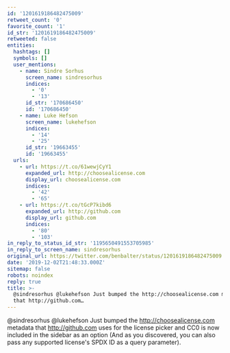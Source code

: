 ```yaml
---
id: '1201619186482475009'
retweet_count: '0'
favorite_count: '1'
id_str: '1201619186482475009'
retweeted: false
entities:
  hashtags: []
  symbols: []
  user_mentions:
    - name: Sindre Sorhus
      screen_name: sindresorhus
      indices:
        - '0'
        - '13'
      id_str: '170686450'
      id: '170686450'
    - name: Luke Hefson
      screen_name: lukehefson
      indices:
        - '14'
        - '25'
      id_str: '19663455'
      id: '19663455'
  urls:
    - url: https://t.co/61wewjCyY1
      expanded_url: http://choosealicense.com
      display_url: choosealicense.com
      indices:
        - '42'
        - '65'
    - url: https://t.co/tGcP7kibd6
      expanded_url: http://github.com
      display_url: github.com
      indices:
        - '80'
        - '103'
in_reply_to_status_id_str: '1195650491553705985'
in_reply_to_screen_name: sindresorhus
original_url: https://twitter.com/benbalter/status/1201619186482475009
date: '2019-12-02T21:48:33.000Z'
sitemap: false
robots: noindex
reply: true
title: >-
  @sindresorhus @lukehefson Just bumped the http://choosealicense.com metadata
  that http://github.com…
---
```


@sindresorhus @lukehefson Just bumped the http://choosealicense.com metadata that http://github.com uses for the license picker and CC0 is now included in the sidebar as an option (And as you discovered, you can also pass any supported license's SPDX ID as a query parameter).
